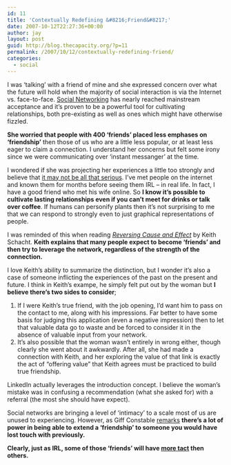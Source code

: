 ```yaml
---
id: 11
title: 'Contextually Redefining &#8216;Friend&#8217;'
date: 2007-10-12T22:27:36+00:00
author: jay
layout: post
guid: http://blog.thecapacity.org/?p=11
permalink: /2007/10/12/contextually-redefining-friend/
categories:
  - social
---
```

I was &#8216;talking&#8217; with a friend of mine and she expressed concern over what the future will hold when the majority of social interaction is via the Internet vs. face-to-face. [Social Networking](http://www.google.com/trends?q=social+networking "Google Trends - 'social networking'") has nearly reached mainstream acceptance and it&#8217;s proven to be a powerful tool for cultivating relationships, both pre-existing as well as ones which might have otherwise fizzled.

**She worried that people with 400 &#8216;friends&#8217; placed less emphases on &#8216;friendship&#8217;** then those of us who are a little less popular, or at least less eager to claim a connection. I understand her concerns but felt some irony since we were communicating over &#8216;instant messanger&#8217; at the time.

I wondered if she was projecting her experiences a little too strongly and believe that [it may not be all that serious](http://www.nytimes.com/2007/10/06/opinion/06mathias.html/partner/rssnyt/?_r=1&oref=slogin "The Facebook Generation"). I&#8217;ve met people on the internet and known them for months before seeing them IRL &#8211; in real life. In fact, I have a good friend who met his wife online. So **I know it&#8217;s possible to cultivate lasting relationships even if you can&#8217;t meet for drinks or talk over coffee**. If humans can personify plants then it&#8217;s not surprising to me that we can respond to strongly even to just graphical representations of people.

I was reminded of this when reading [_Reversing Cause and Effect_](http://www.chicagobeta.com/reversing-cause-and-effect/ "Reversing Cause and Effect") by Keith Schacht. **Keith explains that many people expect to become &#8216;friends&#8217; and then try to leverage the network, regardless of the strength of the connection.**

I love Keith&#8217;s ability to summarize the distinction, but I wonder it&#8217;s also a case of someone inflicting the experiences of the past on the present and future. I think in Keith&#8217;s exampe, he simply felt put out by the woman but **I believe there&#8217;s two sides to consider**;

  1. If I were Keith&#8217;s true friend, with the job opening, I&#8217;d want him to pass on the contact to me, along with his impressions. Far better to have some basis for judging this application (even a negative impression) then to let that valuable data go to waste and be forced to consider it in the absence of valuable input from your network.
  2. It&#8217;s also possible that the woman wasn&#8217;t entirely in wrong either, though clearly she went about it awkwardly. After all, she had made a connection with Keith, and her exploring the value of that link is exactly the act of &#8220;offering value&#8221; that Keith agrees must be practiced to build true friendship.

LinkedIn actually leverages the introduction concept. I believe the woman&#8217;s mistake was in confusing a recommendation (what she asked for) with a referral (the most she should have expect).

Social networks are bringing a level of &#8216;intimacy&#8217; to a scale most of us are unused to experiencing. However, as Giff Constable [remarks](http://blogs.electricsheepcompany.com/giff/?p=474 "The 95% club") **there&#8217;s a lot of power in being able to extend a &#8216;friendship&#8217; to someone you would have lost touch with previously.**

**Clearly, just as IRL, some of those &#8216;friends&#8217; will have [more tact](http://www.businessweek.com/managing/content/oct2007/ca2007109_711568.htm?campaign_id=rss_daily "10 Tips for Networkers") then others.**